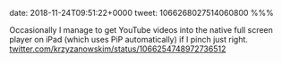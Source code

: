 date: 2018-11-24T09:51:22+0000
tweet: 1066268027514060800
%%%

Occasionally I manage to get YouTube videos into the native full screen player on iPad (which uses PiP automatically) if I pinch just right. [twitter.com/krzyzanowskim/status/1066254748972736512](https://twitter.com/krzyzanowskim/status/1066254748972736512)
